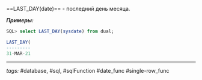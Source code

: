 ==LAST_DAY(date)== - последний день месяца.

***Примеры:***
```sql
SQL> select LAST_DAY(sysdate) from dual;

LAST_DAY(
---------
31-MAR-21
```
---
*tags:* #database, #sql, #sqlFunction #date_func #single-row_func 